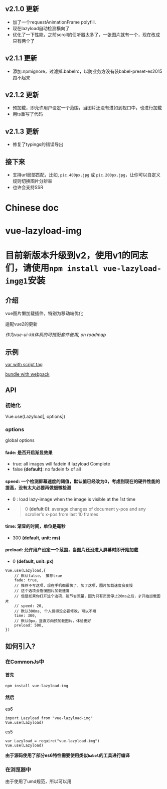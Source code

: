 ## v2.1.0 更新

* 加了一个requestAnimationFrame polyfill.
* 现在lazyload自动检测横向了
* 优化了一下性能，之前scroll的侦听器太多了，一张图片就有一个，现在改成只有两个了


## v2.1.1 更新

* 添加.npmignore，过滤掉.babelrc，以防业务方没有装babel-preset-es2015跑不起来

## v2.1.2 更新

* 预加载，即允许用户设定一个范围，当图片还没有进如到视口中，也进行加载
* 用ts重写了代码


## v2.1.3 更新

* 修复了typings的错误导出

## 接下来

* 支持url局部匹配，比如, `pic.400px.jpg` 或 `pic.200px.jpg`，让你可以自定义规则切换图片分辨率
* 也许会支持SSR

# Chinese doc
# vue-lazyload-img

# 目前新版本升级到v2，使用v1的同志们，请使用`npm install vue-lazyload-img@1`安装

## 介绍

vue图片懒加载插件，特别为移动端优化

适配vue2的更新

*作为vue-ui-kit体系的可搭配套件使用, on roadmap*

## 示例

[var with script tag](http://docs.gomeminus.com/vue-lazyload-img/test/var.html)


[bundle with webpack](http://docs.gomeminus.com/vue-lazyload-img/test/bundle.html)


## API

### 初始化

Vue.use(Lazyload[, options])

### options
global options

#### fade: 是否开启渐显效果

* true: all images will fadein if lazyload Complete
* false **(default)**: no fadein fx of all

#### speed: 一个检测屏幕速度的阈值，默认值已经改为0，考虑到现在的硬件性能的提高，没有太大必要再做细微检测

* 0 : load lazy-image when the image is visible at the 1st time
* >0 **(defult 0)**: average changes of document y-pos and any scroller's x-pos from last 10 frames

#### time: 渐显的时间，单位是毫秒

* 300 **(default, unit: ms)**

#### preload: 允许用户设定一个范围，当图片还没进入屏幕时即开始加载

* 0 **(default, unit: px)**


```
Vue.use(Lazyload,{
    // 默认false， 推荐true
    fade: true,
    // 推荐不写这项，现在手机都很快了，加了这项，图片加载速度会变慢
    // 这个选项会拖慢图片加载速度
    // 但是如果你打开这个选项，能节省流量，因为只有页面停止20ms之后，才开始加载图片
    // speed: 20, 
    // 默认300ms, 个人觉得没必要修改，可以不填
    time: 300,
    // 默认0px，竖直方向预加载图片，体验更好
    preload: 500,
})
```

## 如何引入?

### 在CommonJs中

#### 首先

```
npm install vue-lazyload-img
```
#### 然后

es6
```
import Lazyload from "vue-lazyload-img"
Vue.use(Lazyload)
```
es5

```
var Lazyload = require("vue-lazyload-img")
Vue.use(Lazyload)
```

**由于源码使用了部分es6特性需要使用类似`babel`的工具进行编译**

### 在浏览器中

由于使用了umd规范，所以可以用<script>标签引入，或使用其他的JS模块加载器，比如require.js

引用`dist/vue.lazyimg.min.js`或`dist/vue.lazyimg.js`即可

## v1迁移到v2

### 兼容

* 目前v2不支持可扩展的`directive`
* <dev>目前不支持横向检测（nohori暂时失效）</dev>已支持，且为自动检测

*上述问题后续版本会解决*

### 引用

* `require("vue-lazyload-img")` 改为 `var Lazyload = require("vue-lazyload-img")`
* `Vue.use(Vue.lazyimg)` 改为 `Vue.use(Lazyload)`
